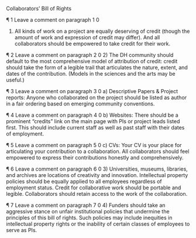 Collaborators’ Bill of Rights

¶ 1
Leave a comment on paragraph 1
0
1) All kinds of work on a project are equally deserving of credit (though the amount of work and expression of credit may differ). And all collaborators should be empowered to take credit for their work.

¶ 2
Leave a comment on paragraph 2
0
2) The DH community should default to the most comprehensive model of attribution of credit: credit should take the form of a legible trail that articulates the nature, extent, and dates of the contribution. (Models in the sciences and the arts may be useful.)

¶ 3
Leave a comment on paragraph 3
0
a) Descriptive Papers & Project reports: Anyone who collaborated on the project should be listed as author in a fair ordering based on emerging community conventions.

¶ 4
Leave a comment on paragraph 4
0
b) Websites: There should be a prominent “credits” link on the main page with PIs or project leads listed first. This should include current staff as well as past staff with their dates of employment.

¶ 5
Leave a comment on paragraph 5
0
c) CVs: Your CV is your place for articulating your contribution to a collaboration. All collaborators should feel empowered to express their contributions honestly and comprehensively.

¶ 6
Leave a comment on paragraph 6
0
3) Universities, museums, libraries, and archives are locations of creativity and innovation. Intellectual property policies should be equally applied to all employees regardless of employment status. Credit for collaborative work should be portable and legible. Collaborators should retain access to the work of the collaboration.

¶ 7
Leave a comment on paragraph 7
0
4) Funders should take an aggressive stance on unfair institutional policies that undermine the principles of this bill of rights. Such policies may include inequities in intellectual property rights or the inability of certain classes of employees to serve as PIs.
